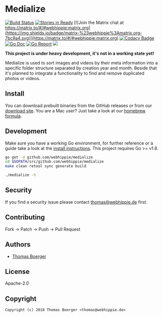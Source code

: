 # Medialize

[![Build Status](http://github.dronehippie.de/api/badges/webhippie/medialize/status.svg)](http://github.dronehippie.de/webhippie/medialize)
[![Stories in Ready](https://badge.waffle.io/webhippie/medialize.svg?label=ready&title=Ready)](http://waffle.io/webhippie/medialize)
[![Join the Matrix chat at https://matrix.to/#/#webhippie:matrix.org](https://img.shields.io/badge/matrix-%23webhippie%3Amatrix.org-7bc9a4.svg)](https://matrix.to/#/#webhippie:matrix.org)
[![Codacy Badge](https://api.codacy.com/project/badge/Grade/667130ec21cf4c3eb45a7d798fe98322)](https://www.codacy.com/app/webhippie/medialize?utm_source=github.com&amp;utm_medium=referral&amp;utm_content=webhippie/medialize&amp;utm_campaign=Badge_Grade)
[![Go Doc](https://godoc.org/github.com/webhippie/medialize?status.svg)](http://godoc.org/github.com/webhippie/medialize)
[![Go Report](http://goreportcard.com/badge/github.com/webhippie/medialize)](http://goreportcard.com/report/github.com/webhippie/medialize)
[![](https://images.microbadger.com/badges/image/tboerger/medialize.svg)](http://microbadger.com/images/tboerger/medialize "Get your own image badge on microbadger.com")

**This project is under heavy development, it's not in a working state yet!**

Medialize is used to sort images and videos by their meta information into a specific folder structure separated by creation year and month. Beside that it's planned to integrate a functionality to find and remove duplicated photos or videos.


## Install

You can download prebuilt binaries from the GitHub releases or from our [download site](http://dl.webhippie.de/misc/medialize). You are a Mac user? Just take a look at our [homebrew formula](https://github.com/webhippie/homebrew-webhippie).


## Development

Make sure you have a working Go environment, for further reference or a guide take a look at the [install instructions](http://golang.org/doc/install.html). This project requires Go >= v1.8.

```bash
go get -d github.com/webhippie/medialize
cd $GOPATH/src/github.com/webhippie/medialize
make clean retool sync generate build

./medialize -h
```


## Security

If you find a security issue please contact thomas@webhippie.de first.


## Contributing

Fork -> Patch -> Push -> Pull Request


## Authors

* [Thomas Boerger](https://github.com/tboerger)


## License

Apache-2.0


## Copyright

```
Copyright (c) 2018 Thomas Boerger <thomas@webhippie.de>
```

